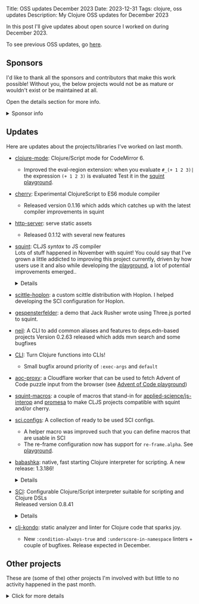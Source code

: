 Title: OSS updates December 2023
Date: 2023-12-31
Tags: clojure, oss updates
Description: My Clojure OSS updates for December 2023

In this post I'll give updates about open source I worked on during December 2023.

To see previous OSS updates, go [here](https://blog.michielborkent.nl/tags/oss-updates.html).

## Sponsors

I'd like to thank all the sponsors and contributors that make this work
possible! Without you, the below projects would not be as mature or wouldn't
exist or be maintained at all.

Open the details section for more info.

<details>
<summary>Sponsor info</summary>
Top sponsors:

- [Clojurists Together](https://clojuriststogether.org/)
- [Roam Research](https://roamresearch.com/)
- [Nextjournal](https://nextjournal.com/)
- [Toyokumo](https://toyokumo.co.jp/)
- [Cognitect](https://www.cognitect.com/)
- [Kepler16](https://kepler16.com/)
- [Pitch](https://github.com/pitch-io)

If you want to ensure that the projects I work on are sustainably maintained,
you can sponsor this work in the following ways. Thank you!

- [Github Sponsors](https://github.com/sponsors/borkdude)
- The [Babaska](https://opencollective.com/babashka) or [Clj-kondo](https://opencollective.com/clj-kondo) OpenCollective
- [Ko-fi](https://ko-fi.com/borkdude)
- [Patreon](https://www.patreon.com/borkdude)
- [Clojurists Together](https://www.clojuriststogether.org/)

If you're used to sponsoring through some other means which isn't listed above, please get in touch.

On to the projects that I've been working on!
</details>

<!--

sources: https://github.com/borkdude
local ~/dev and ~/dev/babashka dir (since github doesn't show all repos)

-->

## Updates

Here are updates about the projects/libraries I've worked on last month.


- [clojure-mode](https://github.com/nextjournal/clojure-mode): Clojure/Script mode for CodeMirror 6.
  - Improved the eval-region extension: when you evaluate `#_(+ 1 2 3)|` the expression `(+ 1 2 3)` is evaluated
    Test it in the [squint playground](https://squint-cljs.github.io/squint/?repl=true&src=I18oKyAxIDIgMyk%3D).

- [cherry](https://github.com/squint-cljs/cherry): Experimental ClojureScript to ES6 module compiler
  - Released version 0.1.16 which adds which catches up with the latest compiler improvements in squint

- [http-server](https://github.com/babashka/http-server): serve static assets
  - Released 0.1.12 with several new features


- [squint](https://github.com/squint-cljs/squint): CLJS _syntax_ to JS compiler
  <br>Lots of stuff happened in November with squint! You could say that I've grown a little addicted to improving this project currently, driven by how users use it and also while developing the [playground](https://squint-cljs.github.io/squint/examples/aoc/index.html), a lot of potential improvements emerged..
  <details>
  - Restore backward compatibility with code that is compiled with older versions of squint
  - Optimize various outputs for smaller size
  - Add `js-in`
  - Support `into` + `xform`
  - Support `sort` on strings
  - [#386](https://github.com/squint-cljs/squint/issues/386): allow expression in value position in map literal
  - Improvements with respect to laziness in `mapcat` and `concat`
  - Do not array mutate argument in `reverse`
  - Escape JSX attribute vector value (and more)
  - `map` + `transduce` support
  - Fix `for` in REPL mode
   - Throw when object is not iterable in `for`
  - Make next lazy when input is lazy
  - Fix playground shim (fixes issue in older versions of Safari)
  - Add `js-mod` and `quot`
  - [#380](https://github.com/squint-cljs/squint/issues/380): Don't emit space in between `#jsx` tags
  - Add `re-find`
  - Add `condp` macro
  - Use `compare` as default compare function in `sort` (which fixes numerical sorting)
  - Allow `assoc!` to be called on arbitrary classes (regression)
  - Improve `get` to call `get` method when present.
  - Allow keywords and collections to be used as functions in HOFs
  - Make filter, etc aware of truthiness
  - Reduce code size for truthiness checks
  - Add `str/split-lines`
  - Add `partition-by`
  - Add `parse-long`
  - Add `sort-by`
  - Fix top level await
  - Support multiple dimensions in `aset`
  - Add `coercive-=` as alias for `==`
  - Add `js-delete`
  - Fix `min-key` and `max-key` and improve tests
  - Add `min-key` and `max-key`
  - Fix `defonce` in REPL-mode
  - Fix `doseq` and `for` when binding name clashes with core var
  - Several REPL improvements
  - Improve [https://squint-cljs.github.io/squint/](https://squint-cljs.github.io/squint/)
  - Allow alias name to be used as object in REPL mode
  - Copy resources when using `squint compile` or `squint watch`
  - Return map when `select-keys` is called with `nil`
  - nREPL server: print values through `cljs.pprint` ([@PEZ](https://github.com/PEZ))
  - Initial (incomplete!) nREPL server on Node.js: `npx squint nrepl-server :port 1888`
  - Update/refactor [threejs](https://github.com/squint-cljs/squint/tree/main/examples/threejs) example
  - [#360](https://github.com/squint-cljs/squint/issues/360): `assoc-in!` should not mutate objects in the middle if they already exist
  - Evaluate `lazy-seq` body just once
  - Avoid stackoverflow with `min` and `max`
  - [#360](https://github.com/squint-cljs/squint/issues/360): fix assoc-in! with immutable objects in the middle
  - Add `mod`, `object?`
  - Optimize `get`
  - Add [threejs](https://github.com/squint-cljs/squint/tree/main/examples/threejs) example
  - [#357](https://github.com/squint-cljs/squint/issues/357): fix version in help text
  - Fix iterating over objects
  - Add `clojure.string`'s `triml`, `trimr`, `replace`
  - Fix `examples/vite-react` by adding `public/index.html`
  - Add `find`, `bounded-count`, `boolean?`, `merge-with`, `meta`, `with-meta`, `int?`, `ex-message`, `ex-cause`, `ex-info`
  - Fix munging of reserved symbols in function arguments

- [scittle-hoplon](https://jsfiddle.net/xbgj6v1q/1/): a custom scittle distribution with Hoplon. I helped developing the SCI configuration for Hoplon.

- [gespensterfelder](https://squint-cljs.github.io/squint/examples/threejs/playground.html): a demo that Jack Rusher wrote using Three.js ported to squint.

- [neil](https://github.com/babashka/neil): A CLI to add common aliases and features to deps.edn-based projects
  Version 0.2.63 released which adds mvn search and some bugfixes

- [CLI](https://github.com/babashka/cli): Turn Clojure functions into CLIs!
  - Small bugfix around priority of `:exec-args` and `default`

- [aoc-proxy](https://github.com/borkdude/aoc-proxy): a Cloudflare worker that can be used to fetch Advent of Code puzzle input from the browser (see [Advent of Code playground](https://squint-cljs.github.io/squint/examples/aoc/index.html))

- [squint-macros](https://github.com/squint-cljs/squint-macros): a couple of
  macros that stand-in for
  [applied-science/js-interop](https://github.com/applied-science/js-interop)
  and [promesa](https://github.com/funcool/promesa) to make CLJS projects
  compatible with squint and/or cherry.

- [sci.configs](https://github.com/babashka/sci.configs): A collection of ready to be used SCI configs.
  - A helper macro was improved such that you can define macros that are usable in SCI
  - The re-frame configuration now has support for `re-frame.alpha`. See [playground](https://babashka.org/sci.configs/).

- [babashka](https://github.com/babashka/babashka): native, fast starting Clojure interpreter for scripting.
  A new release: 1.3.186!
  <details>
  - [Support self-contained binaries as uberjars!](https://github.com/babashka/babashka/wiki/Self-contained-executable#uberjar)
  - Add `java.security.KeyFactory`, `java.security.spec.PKCS8EncodedKeySpec`, `java.net.URISyntaxException`, `javax.crypto.spec.IvParameterSpec`
  - Fix babashka.process/exec wrt `babashka.process/*defaults*`
  - [#1632](https://github.com/babashka/babashka/issues/1632): Partial fix for `(.readPassword (System/console))`
  - Enable producing self-contained binaries using [uberjars](https://github.com/babashka/babashka/wiki/Self-contained-executable#uberjar)
  - Bump httpkit to `2.8.0-beta3` (fixes GraalVM issue with virtual threads)
  - Bump `deps.clj` and `fs`
  - Expose `taoensso.timbre.appenders.core`
  - nREPL: implement `ns-list` op
  - SCI: optimize `swap!`, `deref` and `reset!` for normal atoms (rather than user-created `IAtom`s)
  - Add test for [#1639](https://github.com/babashka/babashka/issues/1639)
  - Upgrade to GraalVM 21.0.1
  <br>Still unreleased:
  - Add `java.util.ScheduledFuture`
  - Support `Runnable` to be used without import
  - Allow `catch` to be used as var name
- [SCI](https://github.com/babashka/sci): Configurable Clojure/Script interpreter suitable for scripting and Clojure DSLs
  <br>Released version 0.8.41<details>
  - Bump edamame to 1.3.23
  - [#889](https://github.com/babashka/sci/issues/889): allow `(def foo/foo 1)` when inside namespace `foo`
  - [#891](https://github.com/babashka/sci/issues/891): reset file metadata on var when it's re-evaluated from other file
  - [#893](https://github.com/babashka/sci/issues/893): expose `sci.async/eval-form` and `sci.async/eval-form+`
  - Improve `sci.async/eval-string`, respect top-level `do` forms
  - Add experimental new `:static-methods` option to override how static methods get evaluated.
  - Expose `destructure`
  - Macroexpand `(.foo bar)` form
  - Optimize `deref`, `swap!`, `reset!` for host values
  - Add `time` macro to core namespace
  - [#896](https://github.com/babashka/sci/issues/896): allow `catch` to be used as var name
- [clj-kondo](https://github.com/clj-kondo/clj-kondo): static analyzer and linter for Clojure code that sparks joy.
  - New `:condition-always-true` and `:underscore-in-namespace` linters + couple of bugfixes. Release expected in December.

## Other projects

These are (some of the) other projects I'm involved with but little to no activity
happened in the past month.

<details>
<summary>Click for more details</summary>
- [grasp](https://github.com/borkdude/grasp): Grep Clojure code using clojure.spec regexes

- [lein-clj-kondo](https://github.com/clj-kondo/lein-clj-kondo): a leiningen plugin for clj-kondo

- [http-kit](https://github.com/http-kit/http-kit): Simple, high-performance event-driven HTTP client+server for Clojure.

- [http-client](https://github.com/babashka/http-client): babashka's http-client

- [nbb](https://github.com/babashka/nbb): Scripting in Clojure on Node.js using SCI

- [fs](https://github.com/babashka/fs) - File system utility library for Clojure

- [deps.clj](https://github.com/borkdude/deps.clj): A faithful port of the clojure CLI bash script to Clojure

- [babashka.nrepl](https://github.com/babashka/babashka.nrepl): The nREPL server from babashka as a library, so it can be used from other SCI-based CLIs

- [rewrite-edn](https://github.com/borkdude/rewrite-edn): Utility lib on top of
  rewrite-clj with common operations to update EDN while preserving whitespace
  and comments
- [tools-deps-native](https://github.com/babashka/tools-deps-native) and [tools.bbuild](https://github.com/babashka/tools.bbuild): use tools.deps directly from babashka
- [jet](https://github.com/borkdude/jet): CLI to transform between JSON, EDN, YAML and Transit using Clojure
- [quickdoc](https://github.com/borkdude/quickdoc): Quick and minimal API doc generation for Clojure
- [pod-babashka-go-sqlite3](https://github.com/babashka/pod-babashka-go-sqlite3): A babashka pod for interacting with sqlite3
- [pod-babashka-fswatcher](https://github.com/babashka/pod-babashka-fswatcher): babashka filewatcher pod
- [edamame](https://github.com/borkdude/edamame): Configurable EDN/Clojure parser with location metadata
- [lein2deps](https://github.com/borkdude/lein2deps): leiningen to deps.edn converter
- [scittle](https://github.com/babashka/scittle): Execute Clojure(Script) directly from browser script tags via SCI
- [sql pods](https://github.com/babashka/babashka-sql-pods): babashka pods for SQL databases
- [cljs-showcase](https://github.com/borkdude/cljs-showcase): Showcase CLJS libs using SCI
- [process](https://github.com/babashka/process): Clojure library for shelling out / spawning sub-processes
- [babashka.book](https://github.com/babashka/book): Babashka manual
- [instaparse-bb](https://github.com/babashka/instaparse-bb)
- [rewrite-clj](https://github.com/clj-commons/rewrite-clj): Rewrite Clojure code and edn
- [pod-babashka-buddy](https://github.com/babashka/pod-babashka-buddy): A pod around buddy core (Cryptographic Api for Clojure).
- [gh-release-artifact](https://github.com/borkdude/gh-release-artifact): Upload artifacts to Github releases idempotently
- [carve](https://github.com/borkdude/carve) - Remove unused Clojure vars
- [quickblog](https://github.com/borkdude/quickblog): Light-weight static blog engine for Clojure and babashka
- [4ever-clojure](https://github.com/oxalorg/4ever-clojure) - Pure CLJS version of 4clojure, meant to run forever!
- [pod-babashka-lanterna](https://github.com/babashka/pod-babashka-lanterna): Interact with clojure-lanterna from babashka
- [joyride](https://github.com/BetterThanTomorrow/joyride): VSCode CLJS scripting and REPL (via [SCI](https://github.com/babashka/sci))
- [clj2el](https://borkdude.github.io/clj2el/): transpile Clojure to elisp
- [deflet](https://github.com/borkdude/deflet): make let-expressions REPL-friendly!
- [babashka.json](https://github.com/babashka/json): babashka JSON library/adapter
- [deps.add-lib](https://github.com/borkdude/deps.add-lib): Clojure 1.12's add-lib feature for leiningen and/or other environments without a specific version of the clojure CLI

</details>

